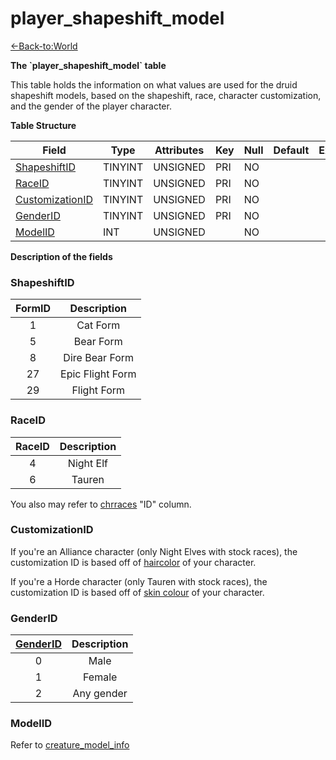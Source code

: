 # player_shapeshift_model

[<-Back-to:World](database-world)

**The \`player_shapeshift_model\` table**

This table holds the information on what values are used for the druid shapeshift models, based on the shapeshift, race, character customization, and the gender of the player character.

**Table Structure**

| Field                              | Type    | Attributes | Key | Null | Default | Extra | Comment |
| ----------------------------------- | ------- | ---------- | --- | ---- | ------- | ----- | ------- |
| [ShapeshiftID](#shapeshiftid)       | TINYINT | UNSIGNED   | PRI | NO   |         |       |         |
| [RaceID](#raceid)                   | TINYINT | UNSIGNED   | PRI | NO   |         |       |         |
| [CustomizationID](#customizationid) | TINYINT | UNSIGNED   | PRI | NO   |         |       |         |
| [GenderID](#genderid)               | TINYINT | UNSIGNED   | PRI | NO   |         |       |         |
| [ModelID](#modelid)                 | INT     | UNSIGNED   |     | NO   |         |       |         |

**Description of the fields**

### ShapeshiftID

| FormID |   Description    |
| :----: | :--------------: |
|   1    |     Cat Form     |
|   5    |    Bear Form     |
|   8    |  Dire Bear Form  |
|   27   | Epic Flight Form |
|   29   |   Flight Form    |

### RaceID

| RaceID | Description |
| :----: | :---------: |
|   4    |  Night Elf  |
|   6    |   Tauren    |

You also may refer to [chrraces](chrraces) "ID" column.

### CustomizationID

If you're an Alliance character (only Night Elves with stock races), the customization ID is based off of [haircolor](characters#haircolor) of your character.

If you're a Horde character (only Tauren with stock races), the customization ID is based off of [skin colour](characters#skin) of your character.

### GenderID

| [GenderID](characters#gender) | Description |
| :---------------------------: | :---------: |
|               0               |    Male     |
|               1               |   Female    |
|               2               |  Any gender |

### ModelID

Refer to [creature_model_info](#creature_model_info#displayid)


